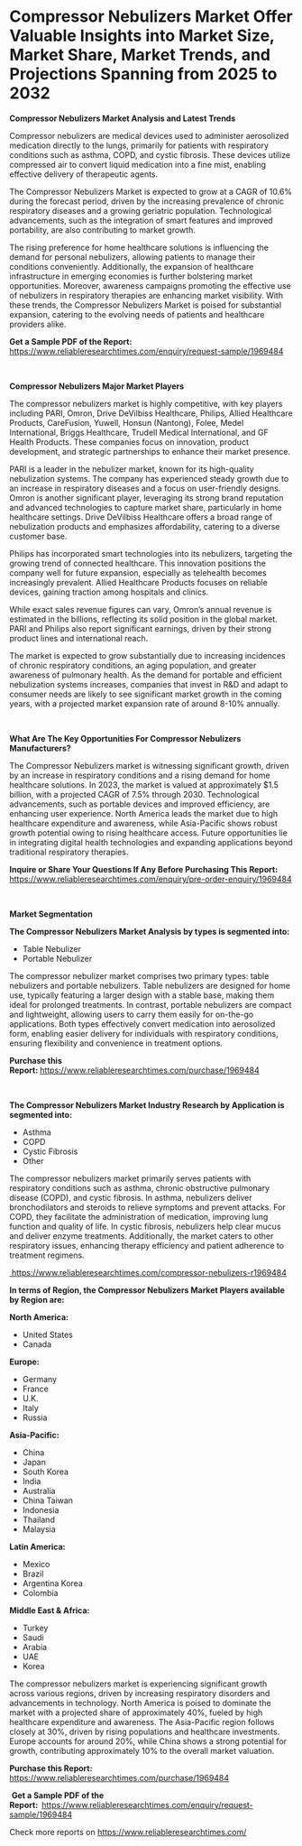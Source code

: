 <p><h1>Compressor Nebulizers Market Offer Valuable Insights into Market Size, Market Share, Market Trends, and Projections Spanning from 2025 to 2032</h1></p><p><strong>Compressor Nebulizers Market Analysis and Latest Trends</strong></p>
<p><p>Compressor nebulizers are medical devices used to administer aerosolized medication directly to the lungs, primarily for patients with respiratory conditions such as asthma, COPD, and cystic fibrosis. These devices utilize compressed air to convert liquid medication into a fine mist, enabling effective delivery of therapeutic agents.</p><p>The Compressor Nebulizers Market is expected to grow at a CAGR of 10.6% during the forecast period, driven by the increasing prevalence of chronic respiratory diseases and a growing geriatric population. Technological advancements, such as the integration of smart features and improved portability, are also contributing to market growth. </p><p>The rising preference for home healthcare solutions is influencing the demand for personal nebulizers, allowing patients to manage their conditions conveniently. Additionally, the expansion of healthcare infrastructure in emerging economies is further bolstering market opportunities. Moreover, awareness campaigns promoting the effective use of nebulizers in respiratory therapies are enhancing market visibility. With these trends, the Compressor Nebulizers Market is poised for substantial expansion, catering to the evolving needs of patients and healthcare providers alike.</p></p>
<p><strong>Get a Sample PDF of the Report:&nbsp;</strong> <a href="https://www.reliableresearchtimes.com/enquiry/request-sample/1969484?utm_campaign=2105&utm_medium=2&utm_source=Github&utm_content=ia&utm_term=20022025&utm_id=compressor-nebulizers">https://www.reliableresearchtimes.com/enquiry/request-sample/1969484</a></p>
<p>&nbsp;</p>
<p><strong>Compressor Nebulizers Major Market Players</strong></p>
<p><p>The compressor nebulizers market is highly competitive, with key players including PARI, Omron, Drive DeVilbiss Healthcare, Philips, Allied Healthcare Products, CareFusion, Yuwell, Honsun (Nantong), Folee, Medel International, Briggs Healthcare, Trudell Medical International, and GF Health Products. These companies focus on innovation, product development, and strategic partnerships to enhance their market presence.</p><p>PARI is a leader in the nebulizer market, known for its high-quality nebulization systems. The company has experienced steady growth due to an increase in respiratory diseases and a focus on user-friendly designs. Omron is another significant player, leveraging its strong brand reputation and advanced technologies to capture market share, particularly in home healthcare settings. Drive DeVilbiss Healthcare offers a broad range of nebulization products and emphasizes affordability, catering to a diverse customer base.</p><p>Philips has incorporated smart technologies into its nebulizers, targeting the growing trend of connected healthcare. This innovation positions the company well for future expansion, especially as telehealth becomes increasingly prevalent. Allied Healthcare Products focuses on reliable devices, gaining traction among hospitals and clinics.</p><p>While exact sales revenue figures can vary, Omron’s annual revenue is estimated in the billions, reflecting its solid position in the global market. PARI and Philips also report significant earnings, driven by their strong product lines and international reach.</p><p>The market is expected to grow substantially due to increasing incidences of chronic respiratory conditions, an aging population, and greater awareness of pulmonary health. As the demand for portable and efficient nebulization systems increases, companies that invest in R&D and adapt to consumer needs are likely to see significant market growth in the coming years, with a projected market expansion rate of around 8-10% annually.</p></p>
<p>&nbsp;</p>
<p><strong>What Are The Key Opportunities For Compressor Nebulizers Manufacturers?</strong></p>
<p><p>The Compressor Nebulizers market is witnessing significant growth, driven by an increase in respiratory conditions and a rising demand for home healthcare solutions. In 2023, the market is valued at approximately $1.5 billion, with a projected CAGR of 7.5% through 2030. Technological advancements, such as portable devices and improved efficiency, are enhancing user experience. North America leads the market due to high healthcare expenditure and awareness, while Asia-Pacific shows robust growth potential owing to rising healthcare access. Future opportunities lie in integrating digital health technologies and expanding applications beyond traditional respiratory therapies.</p></p>
<p><strong>Inquire or Share Your Questions If Any Before Purchasing This Report:</strong> <a href="https://www.reliableresearchtimes.com/enquiry/pre-order-enquiry/1969484?utm_campaign=2105&utm_medium=2&utm_source=Github&utm_content=ia&utm_term=20022025&utm_id=compressor-nebulizers">https://www.reliableresearchtimes.com/enquiry/pre-order-enquiry/1969484</a></p>
<p>&nbsp;</p>
<p><strong>Market Segmentation</strong></p>
<p><strong>The Compressor Nebulizers Market Analysis by types is segmented into:</strong></p>
<p><ul><li>Table Nebulizer</li><li>Portable Nebulizer</li></ul></p>
<p><p>The compressor nebulizer market comprises two primary types: table nebulizers and portable nebulizers. Table nebulizers are designed for home use, typically featuring a larger design with a stable base, making them ideal for prolonged treatments. In contrast, portable nebulizers are compact and lightweight, allowing users to carry them easily for on-the-go applications. Both types effectively convert medication into aerosolized form, enabling easier delivery for individuals with respiratory conditions, ensuring flexibility and convenience in treatment options.</p></p>
<p><strong>Purchase this Report:&nbsp;</strong><a href="https://www.reliableresearchtimes.com/purchase/1969484?utm_campaign=2105&utm_medium=2&utm_source=Github&utm_content=ia&utm_term=20022025&utm_id=compressor-nebulizers">https://www.reliableresearchtimes.com/purchase/1969484</a></p>
<p>&nbsp;</p>
<p><strong>The Compressor Nebulizers Market Industry Research by Application is segmented into:</strong></p>
<p><ul><li>Asthma</li><li>COPD</li><li>Cystic Fibrosis</li><li>Other</li></ul></p>
<p><p>The compressor nebulizers market primarily serves patients with respiratory conditions such as asthma, chronic obstructive pulmonary disease (COPD), and cystic fibrosis. In asthma, nebulizers deliver bronchodilators and steroids to relieve symptoms and prevent attacks. For COPD, they facilitate the administration of medication, improving lung function and quality of life. In cystic fibrosis, nebulizers help clear mucus and deliver enzyme treatments. Additionally, the market caters to other respiratory issues, enhancing therapy efficiency and patient adherence to treatment regimens.</p></p>
<p><a href="https://www.reliableresearchtimes.com/compressor-nebulizers-r1969484?utm_campaign=2105&utm_medium=2&utm_source=Github&utm_content=ia&utm_term=20022025&utm_id=compressor-nebulizers">&nbsp;https://www.reliableresearchtimes.com/compressor-nebulizers-r1969484</a></p>
<p><strong>In terms of Region, the Compressor Nebulizers Market Players available by Region are:</strong></p>
<p>
    <p> <strong> North America: </strong>
        <ul>
            <li>United States</li>
            <li>Canada</li>
        </ul>
        </p> 
    <p> <strong> Europe: </strong>
        <ul>
            <li>Germany</li>
            <li>France</li>
            <li>U.K.</li>
            <li>Italy</li>
            <li>Russia</li>
        </ul>
        </p> 
    <p> <strong> Asia-Pacific: </strong>
        <ul>
            <li>China</li>
            <li>Japan</li>
            <li>South Korea</li>
            <li>India</li>
            <li>Australia</li>
            <li>China Taiwan</li>
            <li>Indonesia</li>
            <li>Thailand</li>
            <li>Malaysia</li>
        </ul>
        </p> 
    <p> <strong> Latin America: </strong>
        <ul>
            <li>Mexico</li>
            <li>Brazil</li>
            <li>Argentina Korea</li>
            <li>Colombia</li>
        </ul>
        </p> 
    <p> <strong> Middle East & Africa: </strong>
        <ul>
            <li>Turkey</li>
            <li>Saudi</li>
            <li>Arabia</li>
            <li>UAE</li>
            <li>Korea</li>
        </ul>
    </p>
    </p>
<p><p>The compressor nebulizers market is experiencing significant growth across various regions, driven by increasing respiratory disorders and advancements in technology. North America is poised to dominate the market with a projected share of approximately 40%, fueled by high healthcare expenditure and awareness. The Asia-Pacific region follows closely at 30%, driven by rising populations and healthcare investments. Europe accounts for around 20%, while China shows a strong potential for growth, contributing approximately 10% to the overall market valuation.</p></p>
<p><strong>Purchase this Report: </strong><a href="https://www.reliableresearchtimes.com/purchase/1969484?utm_campaign=2105&utm_medium=2&utm_source=Github&utm_content=ia&utm_term=20022025&utm_id=compressor-nebulizers">https://www.reliableresearchtimes.com/purchase/1969484</a></p>
<p>&nbsp;<strong>Get a Sample PDF of the Report:&nbsp;&nbsp;</strong><a href="https://www.reliableresearchtimes.com/enquiry/request-sample/1969484?utm_campaign=2105&utm_medium=2&utm_source=Github&utm_content=ia&utm_term=20022025&utm_id=compressor-nebulizers">https://www.reliableresearchtimes.com/enquiry/request-sample/1969484</a></p>
<p><strong></strong></p>
<p>Check more reports on <a href="https://www.reliableresearchtimes.com/?utm_campaign=2105&utm_medium=2&utm_source=Github&utm_content=ia&utm_term=20022025&utm_id=compressor-nebulizers">https://www.reliableresearchtimes.com/</a></p>
